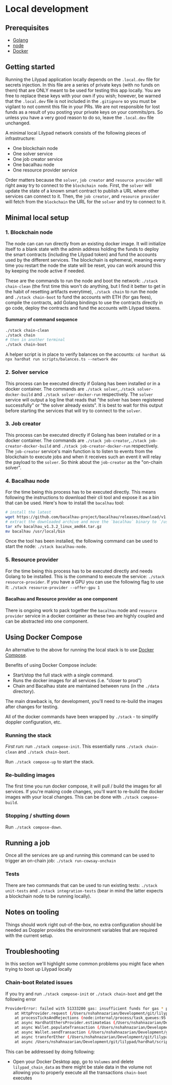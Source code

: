 # Local development

## Prerequisites

- [Golang](https://go.dev/doc/install)
- [node](https://nodejs.org/en/download/package-manager)
- [Docker](https://docs.docker.com/engine/install/)

## Getting started

Running the Lilypad application locally depends on the `.local.dev` file for secrets injection.  In this file are a series of private keys (with no funds on them) that are ONLY meant to be used for testing this app locally.  You are free to replace these keys with your own if you wish; however, be warned that the `.local.dev` file is not included in the `.gitignore` so you must be vigilant to not commit this file in your PRs.  We are not responsible for lost funds as a result of you posting your private keys on your commits/prs. So unless you have a very good reason to do so, leave the `.local.dev` file unchanged.

A minimal local Lilypad network consists of the following pieces of infrastructure:

- One blockchain node
- One solver service
- One job creator service
- One bacalhau node
- One resource provider service

Order matters because the `solver`, `job creator` and `resource provider` will right away try to connect to the `blockchain node`. First, the `solver` will update the state of a known smart contract to publish a URL where other services can connect to it. Then, the `job creator`, and `resource provider` will fetch from the `blockchain` the URL for the `solver` and try to connect to it.

## Minimal local setup

### 1. Blockchain node

The node can can run directly from an existing docker image. It will initialize itself to a blank state with the admin address holding the funds to deploy the smart contracts (including the Lilypad token) and fund the accounts used by the different services. The blockchain is ephemeral, meaning every time you restart the node the state will be reset, you can work around this by keeping the node active if needed.

These are the commands to run the node and boot the network: `./stack chain-clean` (the first time this won't do anything, but I find it better to get in the habit of resetting artifacts everytime), `./stack chain` to run the node and `./stack chain-boot` to fund the accounts with ETH (for gas fees), compile the contracts, add Golang bindings to use the contracts directly in go code, deploy the contracts and fund the accounts with Lilypad tokens.

#### Summary of command sequence

```sh
./stack chain-clean
./stack chain
# then in another terminal
./stack chain-boot
```

A helper script is in place to verify balances on the accounts: `cd hardhat && npx hardhat run scripts/balances.ts --network dev`

### 2. Solver service

This process can be executed directly if Golang has been installed or in a docker container. The commands are `./stack solver`,`./stack solver-docker-build` and `./stack solver-docker-run` respectively. The `solver` service will output a log line that reads that "the solver has been registered successfully" or "the solver already exists". It is best to wait for this output before starting the services that will try to connect to the `solver`.

### 3. Job creator

This process can be executed directly if Golang has been installed or in a docker container. The commands are `./stack job-creator`,`./stack job-creator-docker-build` and `./stack job-creator-docker-run` respectively. The `job-creator` service's main function is to listen to events from the blockchain to execute jobs and when it receives such an event it will relay the payload to the `solver`. So think about the `job-creator` as the "on-chain solver".

### 4. Bacalhau node

For the time being this process has to be executed directly. This means following the instructions to download their cli tool and expose it as a bin that can be used. Here's how to install the `bacalhau` tool:

```sh
# install the latest
wget https://github.com/bacalhau-project/bacalhau/releases/download/v1.3.2/bacalhau_v1.3.2_linux_amd64.tar.gz
# extract the downloaded archive and move the `bacalhau` binary to `/usr/local/bin`
tar xfv bacalhau_v1.3.2_linux_amd64.tar.gz
mv bacalhau /usr/local/bin
```

Once the tool has been installed, the following command can be used to start the node: `./stack bacalhau-node`.

### 5. Resource provider

For the time being this process has to be executed directly and needs Golang to be installed. This is the command to execute the service: `./stack resource-provider`. If you have a GPU you can use the following flag to use it: `./stack resource-provider --offer-gpu 1`

#### Bacalhau and Resource provider as one component

There is ongoing work to pack together the `bacalhau` node and `resource provider` service in a docker container as these two are highly coupled and can be abstracted into one component.

## Using Docker Compose

An alternative to the above for running the local stack is to use [Docker Compose](https://docs.docker.com/compose/).

Benefits of using Docker Compose include:

- Start/stop the full stack with a single command.
- Runs the docker images for all services (i.e. "closer to prod")
- Chain and Bacalhau state are maintained between runs (in the `./data` directory).

The main drawback is, for development, you'll need to re-build the images after changes for testing.

All of the docker commands have been wrapped by `./stack` - to simplify doppler configuration, etc.

### Running the stack

_First run_: run `./stack compose-init`. This essentially runs `./stack chain-clean` and `./stack chain-boot`.

Run `./stack compose-up` to start the stack.

### Re-building images

The first time you run docker compose, it will pull / build the images for all services. If you're making code changes, you'll want to re-build the docker images with your local changes. This can be done with `./stack compose-build`.

### Stopping / shutting down

Run `./stack compose-down`.

## Running a job

Once all the services are up and running this command can be used to trigger an on-chain job: `./stack run-cowsay-onchain`

### Tests

There are two commands that can be used to run existing tests: `./stack unit-tests` and `./stack integration-tests` (bear in mind the latter expects a blockchain node to be running locally).

## Notes on tooling

Things should work right out-of-the-box, no extra configuration should be needed as Doppler provides the environment variables that are required with the current setup.

## Troubleshooting

In this section we'll highlight some common problems you might face when trying to boot up Lilypad locally

### Chain-boot Related issues

If you try and run `./stack compose-init` or `./stack chain-boot` and get the following error
```bash
ProviderError: failed with 51333200 gas: insufficient funds for gas * price + value: address 0xf39Fd6e51aad88F6F4ce6aB8827279cffFb92266 have 9318991353400000000 want 10000000000000000000
    at HttpProvider.request (/Users/nshahnazarian/Development/git/lilypad/hardhat/node_modules/hardhat/src/internal/core/providers/http.ts:88:21)
    at processTicksAndRejections (node:internal/process/task_queues:95:5)
    at async HardhatEthersProvider.estimateGas (/Users/nshahnazarian/Development/git/lilypad/hardhat/node_modules/@nomicfoundation/hardhat-ethers/src/internal/hardhat-ethers-provider.ts:237:27)
    at async Wallet.populateTransaction (/Users/nshahnazarian/Development/git/lilypad/hardhat/node_modules/ethers/src.ts/providers/abstract-signer.ts:105:28)
    at async Wallet.sendTransaction (/Users/nshahnazarian/Development/git/lilypad/hardhat/node_modules/ethers/src.ts/providers/abstract-signer.ts:232:21)
    at async transferEther (/Users/nshahnazarian/Development/git/lilypad/hardhat/utils/web3.ts:61:14)
    at async /Users/nshahnazarian/Development/git/lilypad/hardhat/scripts/fund-services-ether.ts:15:5
```
This can be addressed by doing following:
- Open your Docker Desktop app, go to `Volumes` and delete `lilypad_chain_data` as there might be stale data in the volume not allowing you to properly execute all the transactions `chain-boot` executes